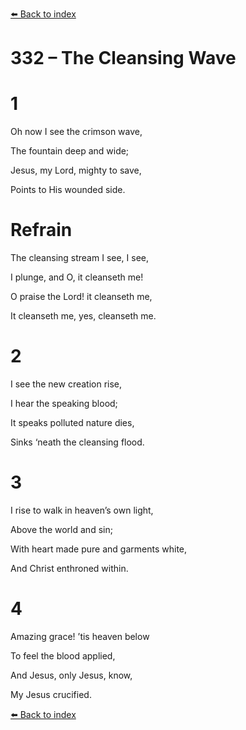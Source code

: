 [⬅️ Back to index](../README.md)

# 332 – The Cleansing Wave





# 1

Oh now I see the crimson wave,

The fountain deep and wide;

Jesus, my Lord, mighty to save,

Points to His wounded side.



# Refrain

The cleansing stream I see, I see,

I plunge, and O, it cleanseth me!

O praise the Lord! it cleanseth me,

It cleanseth me, yes, cleanseth me.



# 2

I see the new creation rise,

I hear the speaking blood;

It speaks polluted nature dies,

Sinks ‘neath the cleansing flood.



# 3

I rise to walk in heaven’s own light,

Above the world and sin;

With heart made pure and garments white,

And Christ enthroned within.



# 4

Amazing grace! ’tis heaven below

To feel the blood applied,

And Jesus, only Jesus, know,

My Jesus crucified.

[⬅️ Back to index](../README.md)
